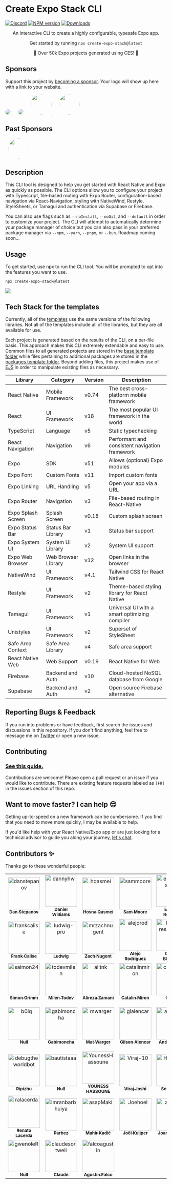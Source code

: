 # Create Expo Stack CLI

[![Discord](https://img.shields.io/discord/1173879003191459860?color=%235865F2&label=Discord&logo=discord&logoColor=%23fff)](https://expostack.dev/discord)
[![NPM version][npm-image]][npm-url]
[![Downloads][downloads-image]][npm-url]

<p align="center">
  An interactive CLI to create a highly configurable, typesafe Expo app.
</p>

<p align="center">
  Get started by running <code>npx create-expo-stack@latest</code>

<p align="center">
  🎉 Over 50k Expo projects generated using CES! 🎉

## Sponsors

Support this project by <a href="https://github.com/sponsors/danstepanov" target="_blank">becoming a sponsor</a>. Your logo will show up here with a link to your website.

<a href="https://galaxies.dev/" target="_blank" style="margin-top: 10px;margin-right: 10px; margin-bottom: 10px;" >
  <img src="https://expostack.dev/galaxies-logo.svg"  style="border-radius: 50%;">
</a>
<a href="https://expo.dev/" target="_blank" style="margin: 10px;">
  <img src="https://expostack.dev/expo-logo.svg"  style="border-radius: 50%;">
</a>
<a href="https://paradigmpost.com" target="_blank" style="margin: 10px;">
  <img src="https://expostack.dev/paradigmpost.png" height="64" width="64" style="border-radius: 50%;">
</a>
<a href="https://github.com/4ndrs" target="_blank" style="margin: 10px;">
  <img src="https://avatars.githubusercontent.com/u/31898900?v=4" height="64" width="64" style="border-radius: 50%;">
</a>

## Past Sponsors

<a href="https://github.com/derkweijers" target="_blank" style="margin: 10px;">
  <img src="https://avatars.githubusercontent.com/u/11644998?v=4" height="64" width="64" style="border-radius: 50%;">
</a>

## Description

This CLI tool is designed to help you get started with React Native and Expo as quickly as possible. The CLI options allow you to configure your project with Typescript, file-based routing with Expo Router, configuration-based navigation via React-Navigation, styling with NativeWind, Restyle, StyleSheets, or Tamagui and authentication via Supabase or Firebase.

You can also use flags such as `--noInstall`, `--noGit`, and `--default` in order to customize your project. The CLI will attempt to automatically determine your package manager of choice but you can also pass in your preferred package manager via `--npm`, `--yarn`, `--pnpm`, or `--bun`. Roadmap coming soon...

## Usage

To get started, use npx to run the CLI tool. You will be prompted to opt into the features you want to use.

`npx create-expo-stack@latest`

<img src="https://github.com/roninoss/create-expo-stack/assets/5482800/e709dd66-cb9b-463c-91f9-b842bb80585c" />

## Tech Stack for the templates

Currently, all of the [templates](https://github.com/roninoss/create-expo-stack/tree/main/cli/src/templates) use the same versions of the following libraries. Not all of the templates include all of the libraries, but they are all available for use.

Each project is generated based on the results of the CLI, on a per-file basis. This approach makes this CLI extremely extendable and easy to use. Common files to all generated projects are stored in the [base template folder](https://github.com/roninoss/create-expo-stack/tree/main/cli/src/templates/base) while files pertaining to additional packages are stored in the [packages template folder](https://github.com/roninoss/create-expo-stack/tree/main/cli/src/templates/packages). Beyond adding files, this project makes use of [EJS](https://ejs.co/) in order to manipulate existing files as necessary.

| Library            | Category            | Version | Description                                    |
| ------------------ | ------------------- | ------- | ---------------------------------------------- |
| React Native       | Mobile Framework    | v0.74   | The best cross-platform mobile framework       |
| React              | UI Framework        | v18     | The most popular UI framework in the world     |
| TypeScript         | Language            | v5      | Static typechecking                            |
| React Navigation   | Navigation          | v6      | Performant and consistent navigation framework |
| Expo               | SDK                 | v51     | Allows (optional) Expo modules                 |
| Expo Font          | Custom Fonts        | v11     | Import custom fonts                            |
| Expo Linking       | URL Handling        | v5      | Open your app via a URL                        |
| Expo Router        | Navigation          | v3      | File-based routing in React-Native             |
| Expo Splash Screen | Splash Screen       | v0.18   | Custom splash screen                           |
| Expo Status Bar    | Status Bar Library  | v1      | Status bar support                             |
| Expo System UI     | System UI Library   | v2      | System UI support                              |
| Expo Web Browser   | Web Browser Library | v12     | Open links in the browser                      |
| NativeWind         | UI Framework        | v4.1    | Tailwind CSS for React Native                  |
| Restyle            | UI Framework        | v2      | Theme-based styling library for React Native   |
| Tamagui            | UI Framework        | v1      | Universal UI with a smart optimizing compiler  |
| Unistyles          | UI Framework        | v2      | Superset of StyleSheet                         |
| Safe Area Context  | Safe Area Library   | v4      | Safe area support                              |
| React Native Web   | Web Support         | v0.19   | React Native for Web                           |
| Firebase           | Backend and Auth    | v10     | Cloud-hosted NoSQL database from Google        |
| Supabase           | Backend and Auth    | v2      | Open source Firebase alternative               |

## Reporting Bugs & Feedback

If you run into problems or have feedback, first search the issues and discussions in this repository. If you don't find anything, feel free to message me on [Twitter](https://twitter.com/danstepanov) or open a new issue.

## Contributing

### [See this guide.](https://github.com/roninoss/create-expo-stack/blob/main/contributing.md)

Contributions are welcome! Please open a pull request or an issue if you would like to contribute. There are existing feature requests labeled as `[FR]` in the issues section of this repo.

## Want to move faster? I can help 😎

Getting up-to-speed on a new framework can be cumbersome. If you find that you need to move more quickly, I may be available to help.

If you'd like help with your React Native/Expo app or are just looking for a technical advisor to guide you along your journey, [let's chat](https://twitter.com/danstepanov).

## Contributors ✨

Thanks go to these wonderful people:

<!-- readme: contributors -start -->
<table>
<tr>
    <td align="center">
        <a href="https://github.com/danstepanov">
            <img src="https://avatars.githubusercontent.com/u/5482800?v=4" width="100;" alt="danstepanov"/>
            <br />
            <sub><b>Dan Stepanov</b></sub>
        </a>
    </td>
    <td align="center">
        <a href="https://github.com/dannyhw">
            <img src="https://avatars.githubusercontent.com/u/3481514?v=4" width="100;" alt="dannyhw"/>
            <br />
            <sub><b>Daniel Williams</b></sub>
        </a>
    </td>
    <td align="center">
        <a href="https://github.com/hqasmei">
            <img src="https://avatars.githubusercontent.com/u/39573679?v=4" width="100;" alt="hqasmei"/>
            <br />
            <sub><b>Hosna Qasmei</b></sub>
        </a>
    </td>
    <td align="center">
        <a href="https://github.com/sammoore">
            <img src="https://avatars.githubusercontent.com/u/2035492?v=4" width="100;" alt="sammoore"/>
            <br />
            <sub><b>Sam Moore</b></sub>
        </a>
    </td>
    <td align="center">
        <a href="https://github.com/ernestoresende">
            <img src="https://avatars.githubusercontent.com/u/55156145?v=4" width="100;" alt="ernestoresende"/>
            <br />
            <sub><b>Ernesto Resende</b></sub>
        </a>
    </td>
    <td align="center">
        <a href="https://github.com/PickleNik">
            <img src="https://avatars.githubusercontent.com/u/31113245?v=4" width="100;" alt="PickleNik"/>
            <br />
            <sub><b>Null</b></sub>
        </a>
    </td></tr>
<tr>
    <td align="center">
        <a href="https://github.com/frankcalise">
            <img src="https://avatars.githubusercontent.com/u/374022?v=4" width="100;" alt="frankcalise"/>
            <br />
            <sub><b>Frank Calise</b></sub>
        </a>
    </td>
    <td align="center">
        <a href="https://github.com/ludwig-pro">
            <img src="https://avatars.githubusercontent.com/u/62896243?v=4" width="100;" alt="ludwig-pro"/>
            <br />
            <sub><b>Ludwig</b></sub>
        </a>
    </td>
    <td align="center">
        <a href="https://github.com/mrzachnugent">
            <img src="https://avatars.githubusercontent.com/u/63797719?v=4" width="100;" alt="mrzachnugent"/>
            <br />
            <sub><b>Zach Nugent</b></sub>
        </a>
    </td>
    <td align="center">
        <a href="https://github.com/alejorod">
            <img src="https://avatars.githubusercontent.com/u/6730160?v=4" width="100;" alt="alejorod"/>
            <br />
            <sub><b>Alejo Rodriguez</b></sub>
        </a>
    </td>
    <td align="center">
        <a href="https://github.com/kratos-respawned">
            <img src="https://avatars.githubusercontent.com/u/87561983?v=4" width="100;" alt="kratos-respawned"/>
            <br />
            <sub><b>Gaurav Bhandari</b></sub>
        </a>
    </td>
    <td align="center">
        <a href="https://github.com/finnbayer">
            <img src="https://avatars.githubusercontent.com/u/115630860?v=4" width="100;" alt="finnbayer"/>
            <br />
            <sub><b>Finn Bayer</b></sub>
        </a>
    </td></tr>
<tr>
    <td align="center">
        <a href="https://github.com/saimon24">
            <img src="https://avatars.githubusercontent.com/u/2514208?v=4" width="100;" alt="saimon24"/>
            <br />
            <sub><b>Simon Grimm</b></sub>
        </a>
    </td>
    <td align="center">
        <a href="https://github.com/todevmilen">
            <img src="https://avatars.githubusercontent.com/u/78319110?v=4" width="100;" alt="todevmilen"/>
            <br />
            <sub><b>Milen Todev</b></sub>
        </a>
    </td>
    <td align="center">
        <a href="https://github.com/alitnk">
            <img src="https://avatars.githubusercontent.com/u/35243344?v=4" width="100;" alt="alitnk"/>
            <br />
            <sub><b>Alireza Zamani</b></sub>
        </a>
    </td>
    <td align="center">
        <a href="https://github.com/catalinmiron">
            <img src="https://avatars.githubusercontent.com/u/2805320?v=4" width="100;" alt="catalinmiron"/>
            <br />
            <sub><b>Catalin Miron</b></sub>
        </a>
    </td>
    <td align="center">
        <a href="https://github.com/coyksdev">
            <img src="https://avatars.githubusercontent.com/u/19565694?v=4" width="100;" alt="coyksdev"/>
            <br />
            <sub><b>Gerald</b></sub>
        </a>
    </td>
    <td align="center">
        <a href="https://github.com/Savinvadim1312">
            <img src="https://avatars.githubusercontent.com/u/16936043?v=4" width="100;" alt="Savinvadim1312"/>
            <br />
            <sub><b>Savin Vadim</b></sub>
        </a>
    </td></tr>
<tr>
    <td align="center">
        <a href="https://github.com/b0iq">
            <img src="https://avatars.githubusercontent.com/u/106549013?v=4" width="100;" alt="b0iq"/>
            <br />
            <sub><b>Null</b></sub>
        </a>
    </td>
    <td align="center">
        <a href="https://github.com/gabimoncha">
            <img src="https://avatars.githubusercontent.com/u/39256258?v=4" width="100;" alt="gabimoncha"/>
            <br />
            <sub><b>Gabimoncha</b></sub>
        </a>
    </td>
    <td align="center">
        <a href="https://github.com/mwarger">
            <img src="https://avatars.githubusercontent.com/u/686823?v=4" width="100;" alt="mwarger"/>
            <br />
            <sub><b>Mat Warger</b></sub>
        </a>
    </td>
    <td align="center">
        <a href="https://github.com/gialencar">
            <img src="https://avatars.githubusercontent.com/u/11895696?v=4" width="100;" alt="gialencar"/>
            <br />
            <sub><b>Gilson Alencar</b></sub>
        </a>
    </td>
    <td align="center">
        <a href="https://github.com/andrew-levy">
            <img src="https://avatars.githubusercontent.com/u/29075740?v=4" width="100;" alt="andrew-levy"/>
            <br />
            <sub><b>Andrew Levy</b></sub>
        </a>
    </td>
    <td align="center">
        <a href="https://github.com/AlejandroGutierrezB">
            <img src="https://avatars.githubusercontent.com/u/56408597?v=4" width="100;" alt="AlejandroGutierrezB"/>
            <br />
            <sub><b>Alejandro Gutierrez Barcenilla</b></sub>
        </a>
    </td></tr>
<tr>
    <td align="center">
        <a href="https://github.com/debugtheworldbot">
            <img src="https://avatars.githubusercontent.com/u/62830430?v=4" width="100;" alt="debugtheworldbot"/>
            <br />
            <sub><b>Pipizhu</b></sub>
        </a>
    </td>
    <td align="center">
        <a href="https://github.com/bautistaaa">
            <img src="https://avatars.githubusercontent.com/u/3660667?v=4" width="100;" alt="bautistaaa"/>
            <br />
            <sub><b>Null</b></sub>
        </a>
    </td>
    <td align="center">
        <a href="https://github.com/YounessHassoune">
            <img src="https://avatars.githubusercontent.com/u/36106440?v=4" width="100;" alt="YounessHassoune"/>
            <br />
            <sub><b>YOUNESS HASSOUNE</b></sub>
        </a>
    </td>
    <td align="center">
        <a href="https://github.com/Viraj-10">
            <img src="https://avatars.githubusercontent.com/u/66306233?v=4" width="100;" alt="Viraj-10"/>
            <br />
            <sub><b>Viraj Joshi</b></sub>
        </a>
    </td>
    <td align="center">
        <a href="https://github.com/Hacksore">
            <img src="https://avatars.githubusercontent.com/u/996134?v=4" width="100;" alt="Hacksore"/>
            <br />
            <sub><b>Sean Boult</b></sub>
        </a>
    </td>
    <td align="center">
        <a href="https://github.com/salloom-domani">
            <img src="https://avatars.githubusercontent.com/u/76164955?v=4" width="100;" alt="salloom-domani"/>
            <br />
            <sub><b>Salloom</b></sub>
        </a>
    </td></tr>
<tr>
    <td align="center">
        <a href="https://github.com/ralacerda">
            <img src="https://avatars.githubusercontent.com/u/19380403?v=4" width="100;" alt="ralacerda"/>
            <br />
            <sub><b>Renato Lacerda</b></sub>
        </a>
    </td>
    <td align="center">
        <a href="https://github.com/imranbarbhuiya">
            <img src="https://avatars.githubusercontent.com/u/74945038?v=4" width="100;" alt="imranbarbhuiya"/>
            <br />
            <sub><b>Parbez</b></sub>
        </a>
    </td>
    <td align="center">
        <a href="https://github.com/asapMaki">
            <img src="https://avatars.githubusercontent.com/u/30200380?v=4" width="100;" alt="asapMaki"/>
            <br />
            <sub><b>Mahir Kadić</b></sub>
        </a>
    </td>
    <td align="center">
        <a href="https://github.com/Joehoel">
            <img src="https://avatars.githubusercontent.com/u/31251240?v=4" width="100;" alt="Joehoel"/>
            <br />
            <sub><b>Joël Kuijper</b></sub>
        </a>
    </td>
    <td align="center">
        <a href="https://github.com/zamplyy">
            <img src="https://avatars.githubusercontent.com/u/26258710?v=4" width="100;" alt="zamplyy"/>
            <br />
            <sub><b>Joar Karlsson</b></sub>
        </a>
    </td>
    <td align="center">
        <a href="https://github.com/boek">
            <img src="https://avatars.githubusercontent.com/u/1250545?v=4" width="100;" alt="boek"/>
            <br />
            <sub><b>Jeff Boek</b></sub>
        </a>
    </td></tr>
<tr>
    <td align="center">
        <a href="https://github.com/gwenoleR">
            <img src="https://avatars.githubusercontent.com/u/10418241?v=4" width="100;" alt="gwenoleR"/>
            <br />
            <sub><b>Null</b></sub>
        </a>
    </td>
    <td align="center">
        <a href="https://github.com/claudesortwell">
            <img src="https://avatars.githubusercontent.com/u/41422239?v=4" width="100;" alt="claudesortwell"/>
            <br />
            <sub><b>Claude</b></sub>
        </a>
    </td>
    <td align="center">
        <a href="https://github.com/falcoagustin">
            <img src="https://avatars.githubusercontent.com/u/15353019?v=4" width="100;" alt="falcoagustin"/>
            <br />
            <sub><b>Agustin Falco</b></sub>
        </a>
    </td></tr>
</table>
<!-- readme: contributors -end -->

[downloads-image]: https://img.shields.io/npm/dm/create-expo-stack?color=364fc7&logoColor=364fc7
[npm-url]: https://www.npmjs.com/package/create-expo-stack
[npm-image]: https://img.shields.io/npm/v/create-expo-stack?color=0b7285&logoColor=0b7285
